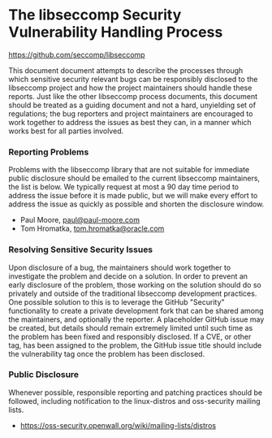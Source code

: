 The libseccomp Security Vulnerability Handling Process
===============================================================================
https://github.com/seccomp/libseccomp

This document document attempts to describe the processes through which
sensitive security relevant bugs can be responsibly disclosed to the libseccomp
project and how the project maintainers should handle these reports.  Just like
the other libseccomp process documents, this document should be treated as a
guiding document and not a hard, unyielding set of regulations; the bug
reporters and project maintainers are encouraged to work together to address
the issues as best they can, in a manner which works best for all parties
involved.

### Reporting Problems

Problems with the libseccomp library that are not suitable for immediate public
disclosure should be emailed to the current libseccomp maintainers, the list is
below.  We typically request at most a 90 day time period to address the issue
before it is made public, but we will make every effort to address the issue as
quickly as possible and shorten the disclosure window.

* Paul Moore, paul@paul-moore.com
* Tom Hromatka, tom.hromatka@oracle.com

### Resolving Sensitive Security Issues

Upon disclosure of a bug, the maintainers should work together to investigate
the problem and decide on a solution.  In order to prevent an early disclosure
of the problem, those working on the solution should do so privately and
outside of the traditional libseccomp development practices.  One possible
solution to this is to leverage the GitHub "Security" functionality to create a
private development fork that can be shared among the maintainers, and
optionally the reporter.  A placeholder GitHub issue may be created, but
details should remain extremely limited until such time as the problem has been
fixed and responsibly disclosed.  If a CVE, or other tag, has been assigned to
the problem, the GitHub issue title should include the vulnerability tag once
the problem has been disclosed.

### Public Disclosure

Whenever possible, responsible reporting and patching practices should be
followed, including notification to the linux-distros and oss-security mailing
lists.

* https://oss-security.openwall.org/wiki/mailing-lists/distros
